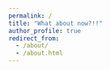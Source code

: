 ```yaml
---
permalink: /
title: "What about now?!!"
author_profile: true
redirect_from: 
  - /about/
  - /about.html
---
```





